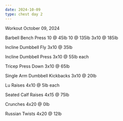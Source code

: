 ```yaml
---
date: 2024-10-09
type: chest day 2
---
```

Workout October 09, 2024

Barbell Bench Press
10 @ 45lb
10 @ 135lb
3x10 @ 185lb

Incline Dumbbell Fly
3x10 @ 35lb

Incline Dumbbell Press
3x10 @ 55lb each

Tricep Press Down
3x10 @ 65lb

Single Arm Dumbbell Kickbacks
3x10 @ 20lb

Lu Raises
4x10 @ 5lb each

Seated Calf Raises
4x15 @ 75lb

Crunches
4x20 @ 0lb

Russian Twists
4x20 @ 12lb